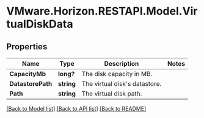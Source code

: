 # VMware.Horizon.RESTAPI.Model.VirtualDiskData
## Properties

Name | Type | Description | Notes
------------ | ------------- | ------------- | -------------
**CapacityMb** | **long?** | The disk capacity in MB. | 
**DatastorePath** | **string** | The virtual disk&#39;s datastore. | 
**Path** | **string** | The virtual disk path. | 

[[Back to Model list]](../README.md#documentation-for-models) [[Back to API list]](../README.md#documentation-for-api-endpoints) [[Back to README]](../README.md)

